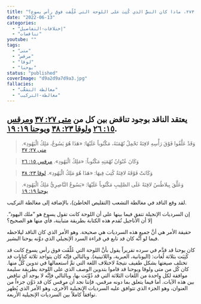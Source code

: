 ```yaml
---
title: "الإعتراض ٢٧٣، ماذا كان النصُّ الذي كُتِبَ على اللوحة التي عُلِّقت فوق رأس يسوع؟"
date: "2022-06-13"
categories:
  - "إختلافات-التفاصيل"
  - "تناقضات"
youtube: ""
tags:
  - "متى"
  - "مرقس"
  - "لوقا"
  - "يوحنا"
status: "published"
coverImage: "d9a2d9a7d9a3.jpg"
fallacies:
  - "مغالطة التشعُّب"
  - "مغالطة-التركيب"
---
```


## **يعتقد الناقد بوجود تناقض بين كل من [متى ٢٧: ٣٧](https://my.bible.com/bible/101/MAT.27.37) و[مرقس ١٥: ٢٦](https://my.bible.com/bible/101/MRK.15.26) و[لوقا ٢٣: ٣٨](https://my.bible.com/bible/101/LUK.23.38) و[يوحنا ١٩: ١٩](https://my.bible.com/bible/101/JHN.19.19).**

> وَقَدْ عَلَّقُوا فَوْقَ رَأْسِهِ لافِتَةً تَحْمِلُ تُهْمَتَهُ، مَكْتُوباً عَلَيْهَا: «هَذَا هُوَ يَسُوعُ، مَلِكُ الْيَهُودِ». [متى ٢٧: ٣٧](https://my.bible.com/bible/101/MAT.27.37)

> وَكَانَ عُنْوَانُ تُهْمَتِهِ مَكْتُوباً: «مَلِكُ الْيَهُودِ». [مرقس ١٥: ٢٦](https://my.bible.com/bible/101/MRK.15.26)

> وَكَانَتْ فَوْقَهُ لافِتَةٌ كُتِبَ فِيهَا: «هَذَا هُوَ مَلِكُ الْيَهُودِ». [لوقا ٢٣: ٣٨](https://my.bible.com/bible/101/LUK.23.38)

> وَعَلَّقَ بِيلاطُسُ لافِتَةً عَلَى الصَّلِيبِ مَكْتُوباً عَلَيْهَا: «يَسُوعُ النَّاصِرِيُّ مَلِكُ الْيَهُودِ». [يوحنا ١٩: ١٩](https://my.bible.com/bible/101/JHN.19.19)

لقد وقع الناقد في مغالطة التشعب (التقليص الخاطئ)، بالإضافة إلى مغالطة التركيب.

إن السرديات الإنجيلة تتفق فيما بينها على أن اللوحة كانت تقول يسوع هو ”ملك اليهود“. إلا أن الأناجيل تُقدم هذه الكتابة بطريقة متباينة، فأي منها هو الصحيح؟

حقيقة الأمر هي أنَّ جميع هذه السرديات هي صحيحة. وهو الأمر الذي كان الناقد ليلاحظه فيما لو أنَّه كان قد تابع في قراءة السرد الإنجيلي الذي دوَّنه يوحنا البشير.

كان يوحنا قد قدَّم في سرده تقريراً يقول بأنَّ اللوحة التي عُلِّقَت فوق رأس يسوع كانت قد كُتِبَت بثلاثة لُغات: (اليونانية، العبرية، واللاتينية). وبالتالي فإنّه كان يتواجد ثلاثة كتابات قد تختلف صيغتها بشكل طفيف نتيجةً لاختلاف اللغة التي تمَّ استعمالها في تدوين كُلٍّ منها. كان كُل من متى ولوقا ويوحنا قد قاموا بتدوين الوصف الذي على اللوحة بطريقة سليمة موافقة لكل واحدة من اللغات الثلاثة التي قد دُوِّنَت بها، وبالتالي فإنَّه لا يوجد أي تناقض بين هذه الآيات. أما فيما يتعلق بما دونه مرقس، فإننا نجد أن مرقس كان قد دَوَّن جزءاً من العنوان، وهو الجزء الذي تتوافق عليه السرديات الإنجيلية الأُخرى، وهو الأمر الذي يُظهر توافقاً كاملاً بين السرديات الإنجيلية الأربعة.
